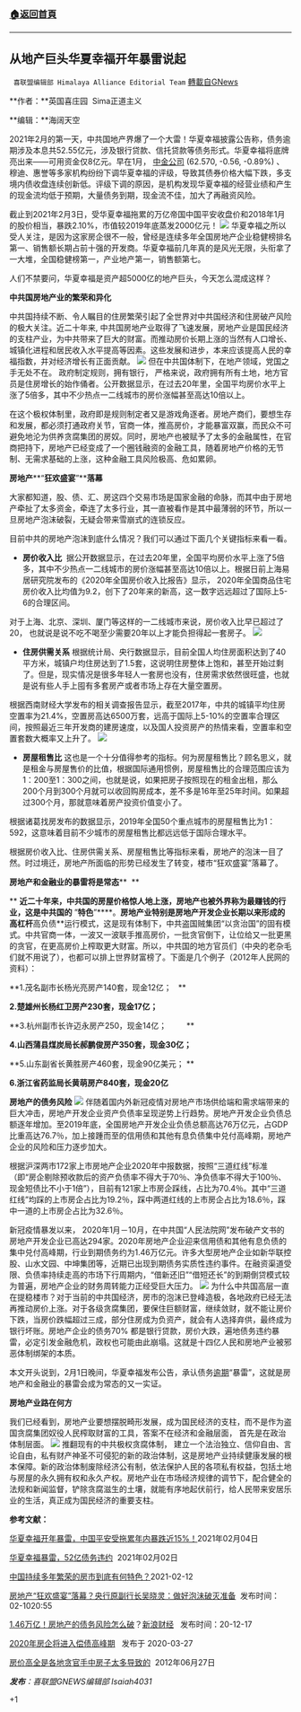 ###  [:house:返回首頁](https://github.com/ourhimalayas/txt)
---

## 从地产巨头华夏幸福开年暴雷说起
` 喜联盟编辑部 Himalaya Alliance Editorial Team` [轉載自GNews](https://gnews.org/zh-hans/915880/)

**作者：**英国喜庄园  Sima正道主义

**编辑：**海阔天空

2021年2月的第一天，中共国地产界爆了一个大雷！华夏幸福披露公告称，债务逾期涉及本息共52.55亿元，涉及银行贷款、信托贷款等债务形式。华夏幸福将底牌亮出来——可用资金仅8亿元。早在1月， [中金公司](https://finance.sina.com.cn/realstock/company/sh601995/nc.shtml) (62.570, -0.56, -0.89%) 、穆迪、惠誉等多家机构纷纷下调华夏幸福的评级，导致其债券价格大幅下跌，多支境内债收盘连续创新低。评级下调的原因，是机构发现华夏幸福的经营业绩和产生的现金流均低于预期，大量债务到期，现金流不佳，加大了再融资风险。

截止到2021年2月3日，受华夏幸福拖累的万亿帝国中国平安收盘价和2018年1月的股价相当，暴跌2.10%，市值较2019年底蒸发2000亿元！
![]()![](https://gnews.org/wp-content/uploads/2021/02/2021-02-18-coverphoto.png)
华夏幸福之所以受人关注，是因为这家房企很不一般，曾经是连续多年全国房地产企业稳健榜排名第一、销售额长期占前十强的开发商。华夏幸福前几年真的是风光无限，头衔拿了一大堆，全国稳健榜第一，产业地产第一，销售额第七。

人们不禁要问，华夏幸福是资产超5000亿的地产巨头，今天怎么混成这样？

**中共国房地产业的繁荣和异化**

中共国持续不断、令人瞩目的住房繁荣引起了全世界对中共国经济和住房破产风险的极大关注。近二十年来, 中共国房地产业取得了飞速发展，房地产业是国民经济的支柱产业，为中共带来了巨大的财富。而推动房价长期上涨的当然有人口增长、城镇化进程和居民收入水平提高等因素。这些发展和进步，本来应该提高人民的幸福指数，并对经济增长有正面贡献。
![]()![](https://gnews.org/wp-content/uploads/2021/02/2021-02-18-figure2.png)
但在中共国体制下，在地产领域，党国之手无处不在。 政府制定规则，拥有银行， 严格来说，政府拥有所有土地，地方官员是住房增长的始作俑者。公开数据显示，在过去20年里，全国平均房价水平上涨了5倍多，其中不少热点一二线城市的房价涨幅甚至高达10倍以上。

在这个极权体制里，政府即是规则制定者又是游戏角逐者。房地产商们，要想生存和发展，都必须打通政府关节，官商一体，推高房价，才能暴富双赢，而民众不可避免地沦为供养贪腐集团的房奴。同时，房地产也被赋予了太多的金融属性，在官商把持下，房地产已经变成了一个圈钱融资的金融工具，随着房地产价格的无节制、无需求基础的上涨，这种金融工具风险极高、危如累卵。

**房地产****“****狂欢盛宴****”****落幕**

大家都知道，股、债、汇、房这四个交易市场是国家金融的命脉，而其中由于房地产牵扯了太多资金，牵连了太多行业，其一直被看作是其中最薄弱的环节，所以一旦房地产泡沫破裂，无疑会带来雪崩式的连锁反应。

目前中共的房地产泡沫到底什么情况？我们可以通过下面几个关键指标来看一看。

- **房价收入比**  据公开数据显示，在过去20年里，全国平均房价水平上涨了5倍多，其中不少热点一二线城市的房价涨幅甚至高达10倍以上。根据日前上海易居研究院发布的《2020年全国房价收入比报告》显示， 2020年全国商品住宅房价收入比均值为9.2，创下了20年来的新高，这一数字远远超过了国际上5-6的合理区间。


对于上海、北京、深圳、厦门等这样的一二线城市来说，房价收入比早已超过了20， 也就说是说不吃不喝至少需要20年以上才能负担得起一套房子。
![]()![](https://gnews.org/wp-content/uploads/2021/02/2021-02-18-figure3.png)
- **住房供需关系** 根据统计局、央行数据显示，目前全国人均住房面积达到了40平方米，城镇户均住房达到了1.5套，这说明住房整体上饱和，甚至开始过剩了。但是，现实情况是很多年轻人一套房也没有，住房需求依然很旺盛，也就是说有些人手上囤有多套房产或者市场上存在大量空置房。


根据西南财经大学发布的相关调查报告显示，截至2017年，中共的城镇平均住房空置率为21.4%，空置房高达6500万套，远高于国际上5-10%的空置率合理区间，按照最近三年开发商的建房速度，以及国人投资房产的热情来看，空置率和空置套数大概率又上升了。
![]()![](https://gnews.org/wp-content/uploads/2021/02/2021-02-18-figure4.png)
- **房屋租售比** 这也是一个十分值得参考的指标。何为房屋租售比？顾名思义，就是租金与房屋售价的比值，根据国际通用惯例，房屋租售比的合理范围应该为1：200至1：300之间，也就是说，如果把房子按照现在的租金出租，那么200个月到300个月就可以收回购房成本，差不多是16年至25年时间。如果超过300个月，那就意味着房产投资价值变小了。


根据诸葛找房发布的数据显示，2019年全国50个重点城市的房屋租售比为1：592，这意味着目前不少城市的房屋租售比都远远低于国际合理水平。

根据房价收入比、住房供需关系、房屋租售比等指标来看，房地产的泡沫一目了然。时过境迁，房地产所面临的形势已经发生了转变，楼市“狂欢盛宴”落幕了。

**房地产和金融业的暴雷将是常态****  **

** ****近二十年来，中共国的房屋价格惊人地上涨，房地产也被外界称为最赚钱的行业，这是中共国的**** ”****特色****”****。**房地产业特别是房地产开发企业长期以来形成的高杠杆**高负债**运行模式，这是现有体制下，中共盗国贼集团“以贪治国”的固有模式。中共官商一体，一波又一波联手推高房价，一批贪官倒下，让位给又一批更黑的贪官，在更高房价上榨取更大财富。所以，中共国的地方官员们（中央的老杂毛们就不用说了），也都可以排上世界财富榜了。下面是几个例子（2012年人民网的资料）：


**1.茂名副市长杨光亮房产140套，现金12亿；   **

**2.楚雄州长杨红卫房产230套，现金17亿；**

**3.杭州副市长许迈永房产250，现金14亿；         **

**4.山西蒲县煤炭局长郝鹏俊房产350套，现金30亿；**

**5.山东副省长黄胜房产460套，现金90亿美元； **

**6.浙江省药监局长黄萌房产840套，现金20亿**


**房地产的债务风险**
![]()![](https://gnews.org/wp-content/uploads/2021/02/2021-02-18-figure5-REVISED.png)
伴随着国内外新冠疫情对房地产市场供给端和需求端带来的巨大冲击，房地产开发企业资产负债率呈现逆势上行趋势。房地产开发企业负债总额逐年增加。至2019年底，全国房地产开发企业负债总额高达76万亿元，占GDP比重高达76.7％，加上接踵而至的信用债和其他有息负债集中兑付高峰期，房地产企业的风险和压力逐步加大。

根据沪深两市172家上市房地产企业2020年中报数据，按照“三道红线”标准（即“房企剔除预收款后的资产负债率不得大于70％、净负债率不得大于100％、现金短债比不小于1倍”），目前有121家上市房企踩线，占比为70.4％。其中“三道红线”均踩的上市房企占比为19.2％，踩中两道红线的上市房企占比为18.6％，踩中一道的上市房企占比为32.6％。

新冠疫情暴发以来， 2020年1月－10月，在中共国“人民法院网”发布破产文书的房地产开发企业已高达294家。2020年房地产企业迎来信用债和其他有息负债的集中兑付高峰期，行业到期债务约为1.46万亿元。许多大型房地产企业如新华联控股、山水文园、中坤集团等，近期已出现到期债务实质性违约事件。在融资渠道受限、负债率持续走高的市场下行周期内，“借新还旧”“借短还长”的到期倒贷模式较为普遍，房地产企业的财务周转能力正经受巨大压力。
![]()![](https://gnews.org/wp-content/uploads/2021/02/2021-02-18-figure6.png)
为什么中共国高层一直在提稳楼市？对于当前的中共国经济，房市的泡沫已登峰造极，各地政府已经无法再推动房价上涨。对于各级贪腐集团，要保住巨额财富，继续敛财，就不能让房价下跌，当房价跌幅超过三成，部分住房成为负资产，就会有人选择弃供，最终成为银行坏账。房地产企业的债务70% 都是银行贷款，房价大跌，遍地债务违约暴雷，必定引发金融危机，政权也可能由此崩塌。这就是十四亿人民和房地产业被邪恶体制绑架的本质。

本文开头说到，2月1日晚间，华夏幸福发布公告，承认债务[逾期](https://baike.fang.com/item/%25E9%2580%25BE%25E6%259C%259F/1536437)“暴雷”，这就是房地产和金融业的暴雷会成为常态的又一实证。

**房地产业路在何方**

我们已经看到，房地产业要想摆脱畸形发展，成为国民经济的支柱，而不是作为盗国贪腐集团奴役人民榨取财富的工具，答案不在经济和金融层面， 首先是在政治体制层面。
![]()![](https://gnews.org/wp-content/uploads/2021/02/2021-02-18-figure7.png)
推翻现有的中共极权贪腐体制， 建立一个法治独立、信仰自由、言论自由，私有财产神圣不可侵犯的新的政治体制，这是房地产业持续健康发展的根本保障。新的政治体制废除经济公有制，依法保护人民的各项私有权益，包括土地与房屋的永久拥有权和永久产权。房地产业在市场经济规律的调节下，配合健全的法规和新闻监督，铲除贪腐滋生的土壤，就能有序地起伏前行，给人民带来安居乐业的生活，真正成为国民经济的重要支柱。

**参考文献：**

[华夏幸福开年暴雷，中国平安受拖累年内暴跌近15%！](https://finance.sina.com.cn/stock/relnews/cn/2021-02-04/doc-ikftpnny4197613.shtml)2021年02月04日

[华夏幸福暴雷，52亿债务违约](https://posts.careerengine.us/p/6018a61180dc1161278cefe6?nav=post_&amp;p=5fc6d8836f4b896348430b35)  2021年02月02日

[中国持续多年繁荣的房市到底有何特色？](https://mbd.baidu.com/newspage/data/landingsuper?context=%7B%22nid%22:%22news_9841313819385004865%22%7D&amp;n_type=1&amp;p_from=4)2021-02-12

[房地产“狂欢盛宴”落幕？央行原副行长吴晓灵：做好泡沬破灭准备](https://author.baidu.com/home?from=bjh_article&amp;app_id=1570526777351390)  发布时间：02-1020:55

[1.46万亿！房地产的债务风险怎么破](https://baijiahao.baidu.com/s?id=1686310381397547720&amp;wfr=spider&amp;for=pc)？[新浪财经](https://author.baidu.com/home?from=bjh_article&amp;app_id=1642383032504386)   发布时间：20-12-17

[2020年房企将进入偿债高峰期](https://zhuanlan.zhihu.com/p/118683120)   发布于 2020-03-27

[房价高全是各地贪官手中房子太多导致的](http://www.people.com.cn/n/2012/0627/c33232-18391823.html)  2012年06月27日

***发布**：喜联盟GNEWS编辑部 Isaiah4031*

+1
